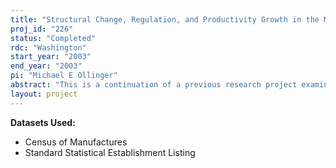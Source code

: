 ```yaml
---
title: "Structural Change, Regulation, and Productivity Growth in the Meat and Poultry Industries"
proj_id: "226"
status: "Completed"
rdc: "Washington"
start_year: "2003"
end_year: "2003"
pi: "Michael E Ollinger"
abstract: "This is a continuation of a previous research project examining structural change and quality control costs in the meat and poultry industries. That research showed large economies of scale in the meat and poultry industries and modest quality control costs.  The project also verified the business register for many plants in the meat and poultry industry and provided Census with highly detailed animal species and count, production, and name and address data."
layout: project
---
```


**Datasets Used:**

  - Census of Manufactures 
  - Standard Statistical Establishment Listing 

